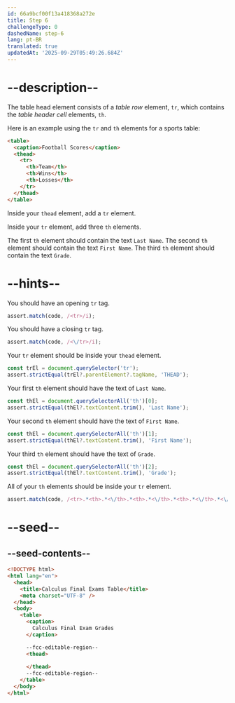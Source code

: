 ```yaml
---
id: 66a9bcf00f13a418368a272e
title: Step 6
challengeType: 0
dashedName: step-6
lang: pt-BR
translated: true
updatedAt: '2025-09-29T05:49:26.684Z'
---
```


# --description--

The table head element consists of a <dfn>table row</dfn> element, `tr`, which contains the <dfn>table header cell</dfn> elements, `th`.

Here is an example using the `tr` and `th` elements for a sports table:

```html
<table>
  <caption>Football Scores</caption>
  <thead>
    <tr>
      <th>Team</th>
      <th>Wins</th>
      <th>Losses</th>
    </tr>
  </thead>
</table>
```

Inside your `thead` element, add a `tr` element.

Inside your `tr` element, add three `th` elements. 

The first `th` element should contain the text `Last Name`. The second `th` element should contain the text `First Name`. The third `th` element should contain the text `Grade`.

# --hints--

You should have an opening `tr` tag.

```js
assert.match(code, /<tr>/i);
```

You should have a closing `tr` tag.

```js
assert.match(code, /<\/tr>/i);
```

Your `tr` element should be inside your `thead` element. 

```js
const trEl = document.querySelector('tr');
assert.strictEqual(trEl?.parentElement?.tagName, 'THEAD');
```

Your first `th` element should have the text of `Last Name`.

```js
const thEl = document.querySelectorAll('th')[0];
assert.strictEqual(thEl?.textContent.trim(), 'Last Name');
```

Your second `th` element should have the text of `First Name`.

```js
const thEl = document.querySelectorAll('th')[1];
assert.strictEqual(thEl?.textContent.trim(), 'First Name');
```

Your third `th` element should have the text of `Grade`.

```js
const thEl = document.querySelectorAll('th')[2];
assert.strictEqual(thEl?.textContent.trim(), 'Grade');
```

All of your `th` elements should be inside your `tr` element.

```js
assert.match(code, /<tr>.*<th>.*<\/th>.*<th>.*<\/th>.*<th>.*<\/th>.*<\/tr>/is);
```

# --seed--

## --seed-contents--

```html
<!DOCTYPE html>
<html lang="en">
  <head>
    <title>Calculus Final Exams Table</title>
    <meta charset="UTF-8" />
  </head>
  <body>
    <table>
      <caption>
        Calculus Final Exam Grades
      </caption>

      --fcc-editable-region--
      <thead>     
        
      </thead>
      --fcc-editable-region--
    </table>
  </body>
</html>
```

